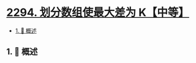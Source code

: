 # [2294. 划分数组使最大差为 K【中等】](https://github.com/tnotesjs/TNotes.leetcode/tree/main/notes/2294.%20%E5%88%92%E5%88%86%E6%95%B0%E7%BB%84%E4%BD%BF%E6%9C%80%E5%A4%A7%E5%B7%AE%E4%B8%BA%20K%E3%80%90%E4%B8%AD%E7%AD%89%E3%80%91)

<!-- region:toc -->

- [1. 📝 概述](#1--概述)

<!-- endregion:toc -->

## 1. 📝 概述
